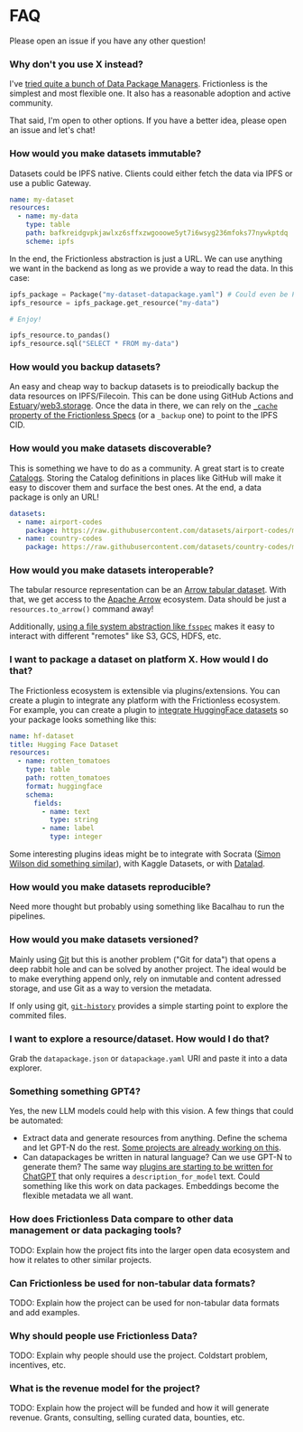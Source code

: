 # FAQ

Please open an issue if you have any other question!

### Why don't you use X instead?

I've [tried quite a bunch of Data Package Managers](https://publish.obsidian.md/davidgasquez/Open+Data#Data+Package+Managers). Frictionless is the simplest and most flexible one. It also has a reasonable adoption and active community.

That said, I'm open to other options. If you have a better idea, please open an issue and let's chat!

### How would you make datasets immutable?

Datasets could be IPFS native. Clients could either fetch the data via IPFS or use a public Gateway.

```yaml
name: my-dataset
resources:
  - name: my-data
    type: table
    path: bafkreidgvpkjawlxz6sffxzwgooowe5yt7i6wsyg236mfoks77nywkptdq
    scheme: ipfs
```

In the end, the Frictionless abstraction is just a URL. We can use anything we want in the backend as long as we provide a way to read the data. In this case:

```python
ipfs_package = Package("my-dataset-datapackage.yaml") # Could even be Package("bafyreca4sf...")
ipfs_resource = ipfs_package.get_resource("my-data")

# Enjoy!

ipfs_resource.to_pandas()
ipfs_resource.sql("SELECT * FROM my-data")
```

### How would you backup datasets?

An easy and cheap way to backup datasets is to preiodically backup the data resources on IPFS/Filecoin. This can be done using GitHub Actions and [Estuary](https://estuary.tech/)/[web3.storage](https://web3.storage/). Once the data in there, we can rely on the [`_cache` property of the Frictionless Specs](https://specs.frictionlessdata.io/patterns/#caching-of-resources) (or a `_backup` one) to point to the IPFS CID.

### How would you make datasets discoverable?

This is something we have to do as a community. A great start is to create [Catalogs](https://framework.frictionlessdata.io/docs/framework/catalog.html). Storing the Catalog definitions in places like GitHub will make it easy to discover them and surface the best ones. At the end, a data package is only an URL!

```yml
datasets:
  - name: airport-codes
    package: https://raw.githubusercontent.com/datasets/airport-codes/master/datapackage.json
  - name: country-codes
    package: https://raw.githubusercontent.com/datasets/country-codes/master/datapackage.json
```

### How would you make datasets interoperable?

The tabular resource representation can be an [Arrow tabular dataset](https://arrow.apache.org/docs/python/dataset.html). With that, we get access to the [Apache Arrow](https://arrow.apache.org/) ecosystem. Data should be just a `resources.to_arrow()` command away!

Additionally, [using a file system abstraction like `fsspec`](https://github.com/frictionlessdata/framework/issues/1462) makes it easy to interact with different "remotes" like S3, GCS, HDFS, etc.

### I want to package a dataset on platform X. How would I do that?

The Frictionless ecosystem is extensible via plugins/extensions. You can create a plugin to integrate any platform with the Frictionless ecosystem. For example, you can create a plugin to [integrate HuggingFace datasets](https://github.com/frictionlessdata/framework/issues/1472) so your package looks something like this:

```yaml
name: hf-dataset
title: Hugging Face Dataset
resources:
  - name: rotten_tomatoes
    type: table
    path: rotten_tomatoes
    format: huggingface
    schema:
      fields:
        - name: text
          type: string
        - name: label
          type: integer
```

Some interesting plugins ideas might be to integrate with Socrata ([Simon Wilson did something similar](https://github.com/simonw/scrape-open-data)), with Kaggle Datasets, or with [Datalad](https://docs.datalad.org/projects/catalog/en/latest/metadata_formats.html).

### How would you make datasets reproducible?

Need more thought but probably using something like Bacalhau to run the pipelines.

### How would you make datasets versioned?

Mainly using [Git](https://git-scm.com/) but this is another problem ("Git for data") that opens a deep rabbit hole and can be solved by another project. The ideal would be to make everything append only, rely on inmutable and content adressed storage, and use Git as a way to version the metadata.

If only using git, [`git-history`](https://simonwillison.net/2021/Dec/7/git-history/) provides a simple starting point to explore the commited files.

### I want to explore a resource/dataset. How would I do that?

Grab the `datapackage.json` or `datapackage.yaml` URI and paste it into a data explorer.

### Something something GPT4?

Yes, the new LLM models could help with this vision. A few things that could be automated:

- Extract data and generate resources from anything. Define the schema and let GPT-N do the rest. [Some projects are already working on this](https://jamesturk.github.io/scrapeghost/).
- Can datapackages be written in natural language? Can we use GPT-N to generate them? The same way [plugins are starting to be written for ChatGPT](https://raw.githubusercontent.com/openai/chatgpt-retrieval-plugin/336ff64b96ef23bda164ab94ca6f349607bbc5b6/.well-known/ai-plugin.json) that only requires a `description_for_model` text. Could something like this work on data packages. Embeddings become the flexible metadata we all want.

### How does Frictionless Data compare to other data management or data packaging tools?

TODO: Explain how the project fits into the larger open data ecosystem and how it relates to other similar projects.

### Can Frictionless be used for non-tabular data formats?

TODO: Explain how the project can be used for non-tabular data formats and add examples.


### Why should people use Frictionless Data?

TODO: Explain why people should use the project. Coldstart problem, incentives, etc.


### What is the revenue model for the project?

TODO: Explain how the project will be funded and how it will generate revenue. Grants, consulting, selling curated data, bounties, etc.
